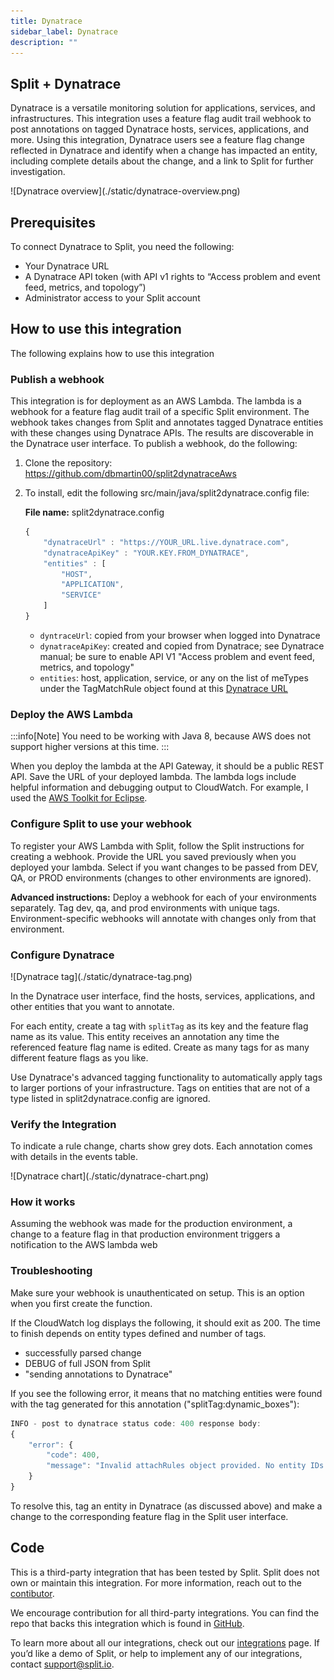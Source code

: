 ```yaml
---
title: Dynatrace
sidebar_label: Dynatrace
description: ""
---
```


<p>
  <button hidden style={{borderRadius:'8px', border:'1px', fontFamily:'Courier New', fontWeight:'800', textAlign:'left'}}> help.split.io link: https://help.split.io/hc/en-us/articles/360059673711-Dynatrace <br /> ✘ images still hosted on help.split.io </button>
</p>

## Split + Dynatrace

Dynatrace is a versatile monitoring solution for applications, services, and infrastructures. This integration uses a feature flag audit trail webhook to post annotations on tagged Dynatrace hosts, services, applications, and more. Using this integration, Dynatrace users see a feature flag change reflected in Dynatrace and identify when a change has impacted an entity, including complete details about the change, and a link to Split for further investigation.

<div style={{maxWidth:800}}> ![Dynatrace overview](./static/dynatrace-overview.png) </div>

## Prerequisites

To connect Dynatrace to Split, you need the following:
* Your Dynatrace URL
* A Dynatrace API token (with API v1 rights to “Access problem and event feed, metrics, and topology”)
* Administrator access to your Split account

## How to use this integration

The following explains how to use this integration

### Publish a webhook

This integration is for deployment as an AWS Lambda. The lambda is a webhook for a feature flag audit trail of a specific Split environment. The webhook takes changes from Split and annotates tagged Dynatrace entities with these changes using Dynatrace APIs. The results are discoverable in the Dynatrace user interface. To publish a webhook, do the following:

1. Clone the repository: https://github.com/dbmartin00/split2dynatraceAws

2. To install, edit the following src/main/java/split2dynatrace.config file:

   **File name:** split2dynatrace.config

<ul>

```javascript
{
    "dynatraceUrl" : "https://YOUR_URL.live.dynatrace.com",
    "dynatraceApiKey" : "YOUR.KEY.FROM_DYNATRACE",
    "entities" : [
        "HOST",
        "APPLICATION",
        "SERVICE"
    ]
}
```

* `dyntraceUrl`: copied from your browser when logged into Dynatrace
* `dynatraceApiKey`: created and copied from Dynatrace; see Dynatrace manual; be sure to enable API V1 "Access problem and event feed, metrics, and topology"
* `entities`: host, application, service, or any on the list of meTypes under the TagMatchRule object found at this [Dynatrace URL](https://www.dynatrace.com/support/help/dynatrace-api/environment-api/events/post-event/#expand-the-element-can-hold-these-values-382)

</ul>

### Deploy the AWS Lambda 

:::info[Note]
You need to be working with Java 8, because AWS does not support higher versions at this time.
:::

When you deploy the lambda at the API Gateway, it should be a public REST API. Save the URL of your deployed lambda. The lambda logs include helpful information and debugging output to CloudWatch. For example, I used the [AWS Toolkit for Eclipse](https://aws.amazon.com/eclipse/). 

### Configure Split to use your webhook

To register your AWS Lambda with Split, follow the Split instructions for creating a webhook. Provide the URL you saved previously when you deployed your lambda. Select if you want changes to be passed from DEV, QA, or PROD environments (changes to other environments are ignored).

**Advanced instructions:** Deploy a webhook for each of your environments separately. Tag dev, qa, and prod environments with unique tags. Environment-specific webhooks will annotate with changes only from that environment.

### Configure Dynatrace

<div style={{maxWidth:400}}> ![Dynatrace tag](./static/dynatrace-tag.png) </div>

In the Dynatrace user interface, find the hosts, services, applications, and other entities that you want to annotate.

For each entity, create a tag with `splitTag` as its key and the feature flag name as its value. This entity receives an annotation any time the referenced feature flag name is edited. Create as many tags for as many different feature flags as you like. 

Use Dynatrace's advanced tagging functionality to automatically apply tags to larger portions of your infrastructure. Tags on entities that are not of a type listed in split2dynatrace.config are ignored.

### Verify the Integration

To indicate a rule change, charts show grey dots. Each annotation comes with details in the events table.

<div style={{maxWidth:700}}> ![Dynatrace chart](./static/dynatrace-chart.png) </div>

### How it works

Assuming the webhook was made for the production environment, a change to a feature flag in that production environment triggers a notification to the AWS lambda web

### Troubleshooting

Make sure your webhook is unauthenticated on setup. This is an option when you first create the function.

If the CloudWatch log displays the following, it should exit as 200. The time to finish depends on entity types defined and number of tags.

* successfully parsed change
* DEBUG of full JSON from Split
* "sending annotations to Dynatrace"

If you see the following error, it means that no matching entities were found with the tag generated for this annotation ("splitTag:dynamic_boxes"):

```javascript
INFO - post to dynatrace status code: 400 response body: 
{
    "error": {
        "code": 400,
        "message": "Invalid attachRules object provided. No entity IDs match: Matching rule: PushEventAttachRules{entityIds=null, tagRules=[TagMatchRule{meTypes=[HOST, APPLICATION, SERVICE], tags=[[CONTEXTLESS]splitTag:dynamic_boxes]}]}"
    }
}
```

To resolve this, tag an entity in Dynatrace (as discussed above) and make a change to the corresponding feature flag in the Split user interface.

## Code

This is a third-party integration that has been tested by Split. Split does not own or maintain this integration. For more information, reach out to the [contibutor](mailto:david.martin@split.io).

We encourage contribution for all third-party integrations. You can find the repo that backs this integration which is found in [GitHub](https://github.com/dbmartin00/split2DynatraceAws).

To learn more about all our integrations, check out our [integrations](https://www.split.io/product/integrations) page. If you’d like a demo of Split, or help to implement any of our integrations, contact [support@split.io](mailto:support@split.io).